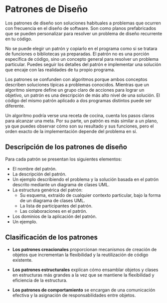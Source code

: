 # Patrones de Diseño

Los patrones de diseño son soluciones habituales a problemas que ocurren con frecuencia en el diseño de software. Son como planos prefabricados que se pueden personalizar para resolver un problema de diseño recurrente en tu código.

No se puede elegir un patrón y copiarlo en el programa como si se tratara de funciones o bibliotecas ya preparadas. El patrón no es una porción específica de código, sino un concepto general para resolver un problema particular. Puedes seguir los detalles del patrón e implementar una solución que encaje con las realidades de tu propio programa.

Los patrones se confunden con algoritmos porque ambos conceptos describen soluciones típicas a problemas conocidos. Mientras que un algoritmo siempre define un grupo claro de acciones para lograr un objetivo, un patrón es una descripción de más alto nivel de una solución. El código del mismo patrón aplicado a dos programas distintos puede ser diferente.

Un algoritmo podría verse una receta de cocina, cuenta los pasos claros para alcanzar una meta. Por su parte, un patrón es más similar a un plano, ya que puedes observar cómo son su resultado y sus funciones, pero el orden exacto de la implementación depende del problema en sí.

## Descripción de los patrones de diseño

Para cada patrón se presentan los siguientes elementos:

- El nombre del patrón.
- La descripción del patrón.
- Un ejemplo describiendo el problema y la solución basada en el patrón descrito mediante un diagrama de clases UML.
- La estructura genérica del patrón:
  - Su esquema, extraído de cualquier contexto particular, bajo la forma de un diagrama de clases UML.
  - La lista de participantes del patrón.
  - Las colaboraciones en el patrón.
- Los dominios de la aplicación del patrón.
- Un ejemplo.

## Clasificación de los patrones

- **Los patrones creacionales** proporcionan mecanismos de creación de objetos que incrementan la flexibilidad y la reutilización de código existente.

- **Los patrones estructurales** explican cómo ensamblar objetos y clases en estructuras más grandes a la vez que se mantiene la flexibilidad y eficiencia de la estructura.

- **Los patrones de comportamiento** se encargan de una comunicación efectiva y la asignación de responsabilidades entre objetos.
